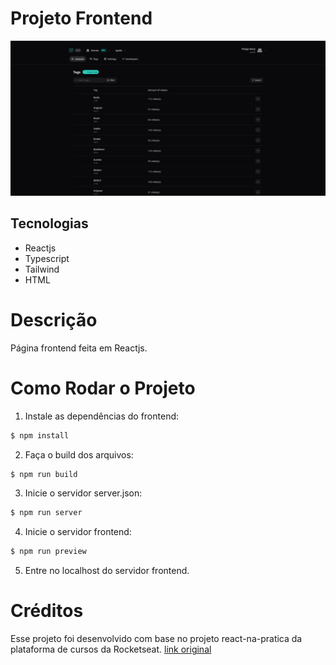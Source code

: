 # Projeto Frontend

![Página Inicial](https://github.com/kenjiThiago/react-na-pratica/blob/main/imagens/paginaInicial.png)

## Tecnologias
- Reactjs
- Typescript
- Tailwind
- HTML

# Descrição

Página frontend feita em Reactjs.

# Como Rodar o Projeto

1. Instale as dependências do frontend:

```sh
$ npm install
```

2. Faça o build dos arquivos:

```sh
$ npm run build
```

3. Inicie o servidor server.json:

```sh
$ npm run server
```

4. Inicie o servidor frontend:

```sh
$ npm run preview
```

5. Entre no localhost do servidor frontend.

# Créditos

Esse projeto foi desenvolvido com base no projeto react-na-pratica da plataforma de cursos da Rocketseat.
[link original](https://github.com/rocketseat-education/react-na-pratica)
